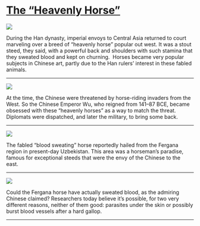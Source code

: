 # [The “Heavenly Horse”](http://artstories.artsmia.org/#/stories/729)

![](https://leonardo.osnova.io/2213a48e-ce7e-cdf1-7f29-6145307eb413/)

During the Han dynasty, imperial envoys to Central Asia returned to court marveling over a breed of “heavenly horse” popular out west. It was a stout steed, they said, with a powerful back and shoulders with such stamina that they sweated blood and kept on churning.  Horses became very popular subjects in Chinese art, partly due to the Han rulers’ interest in these fabled animals.

---

![](http://cdn.dx.artsmia.org/thumbs/tn_2014_TDX_MIAArtStories_305.jpg)

At the time, the Chinese were threatened by horse-riding invaders from the West. So the Chinese Emperor Wu, who reigned from 141–87 BCE, became obsessed with these “heavenly horses” as a way to match the threat. Diplomats were dispatched, and later the military, to bring some back. 

---

![](http://cdn.dx.artsmia.org/thumbs/tn_2014_TDX_MIAArtStories_374.jpg)

The fabled “blood sweating” horse reportedly hailed from the Fergana region in present-day Uzbekistan. This area was a horseman’s paradise, famous for exceptional steeds that were the envy of the Chinese to the east. 

---

![](http://cdn.dx.artsmia.org/thumbs/tn_2014_TDX_MIAArtStories_375.jpg)

Could the Fergana horse have actually sweated blood, as the admiring Chinese claimed? Researchers today believe it’s possible, for two very different reasons, neither of them good: parasites under the skin or possibly burst blood vessels after a hard gallop.  

---
